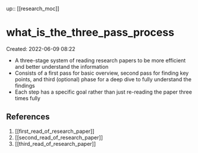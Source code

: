 up:: [[research_moc]]

# what_is_the_three_pass_process
Created: 2022-06-09 08:22

- A three-stage system of reading research papers to be more efficient and better understand the information
- Consists of a first pass for basic overview, second pass for finding key points, and third (optional) phase for a deep dive to fully understand the findings
- Each step has a specific goal rather than just re-reading the paper three times fully

## References
1. [[first_read_of_research_paper]]
2. [[second_read_of_research_paper]]
3. [[third_read_of_research_paper]]
